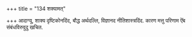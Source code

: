 +++
title = "134 शक्यामत्"

+++
आदाग्यू, शाक्य दृष्टिकोनदिंद, बौद्ध अर्थदल्लि, विज्ञानद नीतिशास्त्रदिंद. कारण मत्तु परिणाम ऎंब संबंधविरुवुदु खचित.

